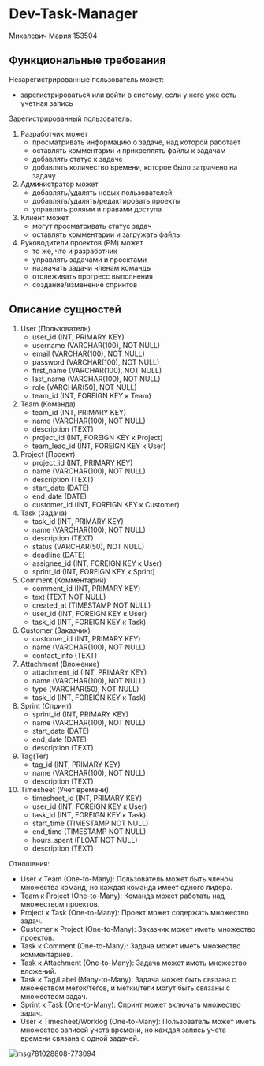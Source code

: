 # Dev-Task-Manager

Михалевич Мария 153504

## Функциональные требования

Незарегистрированные пользователь может:
* зарегистрироваться или войти в систему, если у него уже есть учетная запись

Зарегистрированный пользователь:
1. Разработчик может
   * просматривать информацию о задаче, над которой работает
   * оставлять комментарии и прикреплять файлы к задачам
   * добавлять статус к задаче
   * добавлять количество времени, которое было затрачено на задачу
2. Администратор может
   * добавлять/удалять новых пользователей
   * добавлять/удалять/редактировать проекты
   * управлять ролями и правами доступа
3. Клиент может 
   * могут просматривать статус задач
   * оставлять комментарии и загружать файлы
4. Руководители проектов (PM) может
   * то же, что и разработчик
   * управлять задачами и проектами
   * назначать задачи членам команды
   * отслеживать прогресс выполнения
   * создание/изменение спринтов

## Описание сущностей

1. User (Пользователь)
   * user_id (INT, PRIMARY KEY)
   * username (VARCHAR(100), NOT NULL)
   * email (VARCHAR(100), NOT NULL)
   * password (VARCHAR(100), NOT NULL)
   * first_name (VARCHAR(100), NOT NULL)
   * last_name (VARCHAR(100), NOT NULL)
   * role (VARCHAR(50), NOT NULL)
   * team_id (INT, FOREIGN KEY к Team)
2. Team (Команда)
   * team_id (INT, PRIMARY KEY)
   * name (VARCHAR(100), NOT NULL)
   * description (TEXT)
   * project_id (INT, FOREIGN KEY к Project)
   * team_lead_id (INT, FOREIGN KEY к User)
3. Project (Проект)
   * project_id (INT, PRIMARY KEY)
   * name (VARCHAR(100), NOT NULL)
   * description (TEXT)
   * start_date (DATE)
   * end_date (DATE)
   * customer_id (INT, FOREIGN KEY к Customer)
4. Task (Задача)
   * task_id (INT, PRIMARY KEY)
   * name (VARCHAR(100), NOT NULL)
   * description (TEXT)
   * status (VARCHAR(50), NOT NULL)
   * deadline (DATE)
   * assignee_id (INT, FOREIGN KEY к User)
   * sprint_id (INT, FOREIGN KEY к Sprint)
5. Comment (Комментарий)
   * comment_id (INT, PRIMARY KEY)
   * text (TEXT NOT NULL)
   * created_at (TIMESTAMP NOT NULL)
   * user_id (INT, FOREIGN KEY к User)
   * task_id (INT, FOREIGN KEY к Task)
6. Customer (Заказчик)
   * customer_id (INT, PRIMARY KEY)
   * name (VARCHAR(100), NOT NULL)
   * contact_info (TEXT)
7. Attachment (Вложение)
   * attachment_id (INT, PRIMARY KEY)
   * name (VARCHAR(100), NOT NULL)
   * type (VARCHAR(50), NOT NULL)
   * task_id (INT, FOREIGN KEY к Task)
8. Sprint (Спринт)
    * sprint_id (INT, PRIMARY KEY)
    * name (VARCHAR(100), NOT NULL)
    * start_date (DATE)
    * end_date (DATE)
    * description (TEXT)
9. Tag(Тег)
    * tag_id (INT, PRIMARY KEY)
    * name (VARCHAR(100), NOT NULL)
    * description (TEXT)
11. Timesheet (Учет времени)
    * timesheet_id (INT, PRIMARY KEY)
    * user_id (INT, FOREIGN KEY к User)
    * task_id (INT, FOREIGN KEY к Task)
    * start_time (TIMESTAMP NOT NULL)
    * end_time (TIMESTAMP NOT NULL)
    * hours_spent (FLOAT NOT NULL)
    * description (TEXT)
      
Отношения:
* User к Team (One-to-Many): Пользователь может быть членом множества команд, но каждая команда имеет одного лидера.
* Team к Project (One-to-Many): Команда может работать над множеством проектов.
* Project к Task (One-to-Many): Проект может содержать множество задач.
* Customer к Project (One-to-Many): Заказчик может иметь множество проектов.
* Task к Comment (One-to-Many): Задача может иметь множество комментариев.
* Task к Attachment (One-to-Many): Задача может иметь множество вложений.
* Task к Tag/Label (Many-to-Many): Задача может быть связана с множеством меток/тегов, и метки/теги могут быть связаны с множеством задач.
* Sprint к Task (One-to-Many): Спринт может включать множество задач.
* User к Timesheet/Worklog (One-to-Many): Пользователь может иметь множество записей учета времени, но каждая запись учета времени связана с одной задачей.

![msg781028808-773094](https://github.com/coolbl0nde/Dev-Task-Manager/assets/93661159/b54ae90b-6ec2-42ca-bc10-4bb8e2217b6a)
